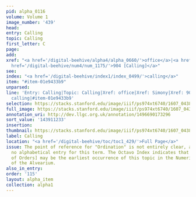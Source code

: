 ```yaml
---
pid: alpha_0116
volume: Volume 1
image_number: '439'
head:
entry: Calling
topic: Calling
first_letter: C
page:
add:
xref: "<a href='/digital-beehive/alpha4/alpha_0660/'>office</a>|<a href='/digital-beehive/alpha4/alpha_0880/'>Simony</a>|<a
  href='/digital-beehive/num4/num_1175/'>904 [Calling]</a>"
see:
index: "<a href='/digital-beehive/index1/index_0499/'>calling</a>"
item: "#item-01e9433b9"
unparsed:
line: 'Entry: Calling|Topic: Calling|Xref: office|Xref: Simony|Xref: 904 [Calling]|Index:
  calling|#item-01e9433b9'
selection: https://stacks.stanford.edu/image/iiif/ps974xt6740/1607_0438/319,1233,3148,515/full/0/default.jpg
full_image: https://stacks.stanford.edu/image/iiif/ps974xt6740/1607_0438/full/full/0/default.jpg
annotation_uri: http://dev.llgc.org.uk/annotation/1496690173296
sort_value: '143911233'
insertion:
thumbnail: https://stacks.stanford.edu/image/iiif/ps974xt6740/1607_0438/319,1233,600,180/250,/0/default.jpg
label: Calling
location: "<a href='/digital-beehive/toc/toc1_429/'>Full Page</a>"
issue: The point of reference for "Ordination" is not entirely clear, as there is
  no alphabetical entry for this term. The Octavo Index indicates that 221 [Sacramt
  of Orders] may be the earliest occurrence of this topic in the Numerical section
  of the Alvearium.
also_in_entry:
order: '115'
layout: alpha_item
collection: alpha1
---
```

